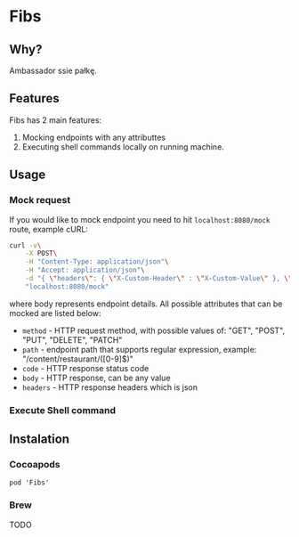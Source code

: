 # Fibs

## Why?

Ambassador ssie pałkę.

## Features

Fibs has 2 main features:

1. Mocking endpoints with any attributtes 
2. Executing shell commands locally on running machine.

## Usage 

### Mock request

If you would like to mock endpoint you need to hit `localhost:8080/mock` route, example cURL:
```bash
curl -v\
    -X POST\
    -H "Content-Type: application/json"\
    -H "Accept: application/json"\
    -d "{ \"headers\": { \"X-Custom-Header\" : \"X-Custom-Value\" }, \"method\": \"GET\", \"path\": \"/content/restaurant/([0-9]$)\", \"body\": { \"id\" : \"1\"} }"\
    "localhost:8080/mock"
```

where body represents endpoint details.
All possible attributes that can be mocked are listed below:


- `method` - HTTP request method, with possible values of: "GET", "POST", "PUT", "DELETE", "PATCH"
- `path` - endpoint path that supports regular expression, example: "/content/restaurant/([0-9]$)"
- `code` - HTTP response status code
- `body` - HTTP response, can be any value
- `headers` - HTTP response headers which is json 

### Execute Shell command


## Instalation

### Cocoapods

```
pod 'Fibs'
```

### Brew

TODO